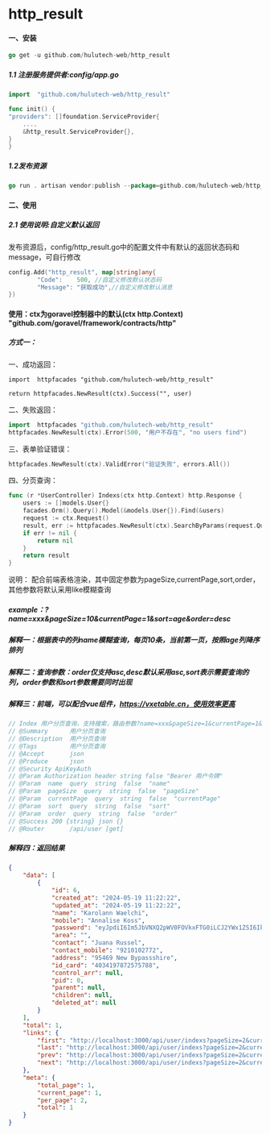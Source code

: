 # http_result

#### 一、安装
```go
go get -u github.com/hulutech-web/http_result

```
##### 1.1 注册服务提供者:config/app.go
```go
import	"github.com/hulutech-web/http_result"

func init() {
"providers": []foundation.ServiceProvider{
	....
	&http_result.ServiceProvider{},
}
}

```
##### 1.2发布资源  
```go
go run . artisan vendor:publish --package=github.com/hulutech-web/http_result

```

#### 二、使用

##### 2.1 使用说明:自定义默认返回
发布资源后，config/http_result.go中的配置文件中有默认的返回状态码和message，可自行修改
```go
config.Add("http_result", map[string]any{
		"Code":    500, //自定义修改默认状态码
		"Message": "获取成功",//自定义修改默认消息
})
```
#### 使用：ctx为goravel控制器中的默认(ctx http.Context) "github.com/goravel/framework/contracts/http"
##### 方式一：
一、成功返回：
```
import	httpfacades "github.com/hulutech-web/http_result"

return httpfacades.NewResult(ctx).Success("", user)
```
二、失败返回：
```go
import	httpfacades "github.com/hulutech-web/http_result"
httpfacades.NewResult(ctx).Error(500, "用户不存在", "no users find")
```
三、表单验证错误：
```go
httpfacades.NewResult(ctx).ValidError("验证失败", errors.All())
```
四、分页查询：
```go
func (r *UserController) Indexs(ctx http.Context) http.Response {
	users := []models.User{}
	facades.Orm().Query().Model(&models.User{}).Find(&users)
	request := ctx.Request()
	result, err := httpfacades.NewResult(ctx).SearchByParams(request.Queries()).ResultPagination(&users)
	if err != nil {
		return nil
	}
	return result
}
```
说明： 配合前端表格渲染，其中固定参数为pageSize,currentPage,sort,order，其他参数将默认采用like模糊查询
##### example：?name=xxx&pageSize=10&currentPage=1&sort=age&order=desc
##### 解释一：根据表中的列name模糊查询，每页10条，当前第一页，按照age列降序排列
##### 解释二：查询参数：order仅支持asc,desc默认采用asc,sort表示需要查询的列，order参数和sort参数需要同时出现
##### 解释三：前端，可以配合vue组件，https://vxetable.cn，使用效率更高
```go
// Index 用户分页查询，支持搜索，路由参数?name=xxx&pageSize=1&currentPage=1&sort=xxx&order=xxx,等其他任意的查询参数
// @Summary      用户分页查询
// @Description  用户分页查询
// @Tags         用户分页查询
// @Accept       json
// @Produce      json
// @Security ApiKeyAuth
// @Param Authorization header string false "Bearer 用户令牌"
// @Param  name  query  string  false  "name"
// @Param  pageSize  query  string  false  "pageSize"
// @Param  currentPage  query  string  false  "currentPage"
// @Param  sort  query  string  false  "sort"
// @Param  order  query  string  false  "order"
// @Success 200 {string} json {}
// @Router       /api/user [get]
```

##### 解释四：返回结果
```json
{
    "data": [
        {
            "id": 6,
            "created_at": "2024-05-19 11:22:22",
            "updated_at": "2024-05-19 11:22:22",
            "name": "Karolann Waelchi",
            "mobile": "Annalise Koss",
            "password": "eyJpdiI6Im5JbVNXQ2pWV0FOVkxFTG0iLCJ2YWx1ZSI6IkJKYTc5bWt0WWRrUFRPYVJlMW5NcWN0SXFWK29iYVBqIn0=",
            "area": "",
            "contact": "Juana Russel",
            "contact_mobile": "9210102772",
            "address": "95469 New Bypassshire",
            "id_card": "4034197872575788",
            "control_arr": null,
            "pid": 0,
            "parent": null,
            "children": null,
            "deleted_at": null
        }
    ],
    "total": 1,
    "links": {
        "first": "http://localhost:3000/api/user/indexs?pageSize=2&currentPage=1",
        "last": "http://localhost:3000/api/user/indexs?pageSize=2&currentPage=0",
        "prev": "http://localhost:3000/api/user/indexs?pageSize=2&currentPage=0",
        "next": "http://localhost:3000/api/user/indexs?pageSize=2&currentPage=2"
    },
    "meta": {
        "total_page": 1,
        "current_page": 1,
        "per_page": 2,
        "total": 1
    }
}
```
